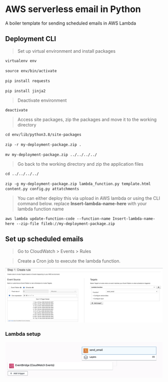 
# AWS serverless email in Python

A boiler template for sending scheduled emails in AWS Lambda


## Deployment CLI

> Set up virtual environment and install packages

    virtualenv env

    source env/bin/activate

    pip install requests
    
    pip install jinja2

>   Deactivate environment

    deactivate

>   Access site packages, zip the packages and move it to the working directory

    cd env/lib/python3.8/site-packages
    
    zip -r my-deployment-package.zip .
    
    mv my-deployment-package.zip ../../../../

> Go back to the working directory and zip the application files

    cd ../../../../
    
    zip -g my-deployment-package.zip lambda_function.py template.html content.py config.py attatchments

> You can either deploy this via upload in AWS lambda or using the CLI command below. replace **Insert-lambda-name-here** with your lambda function name

    aws lambda update-function-code --function-name Insert-lambda-name-here --zip-file fileb://my-deployment-package.zip

## Set up scheduled emails

>    Go to CloudWatch > Events > Rules

> Create a Cron job to execute the lambda function. 

![cron](attatchments/cron.png)

### Lambda setup

![setup](attatchments/setup.png)